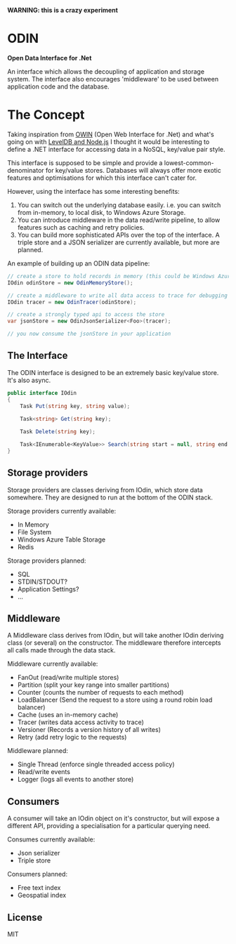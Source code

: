  __WARNING: this is a crazy experiment__

# ODIN

__Open Data Interface for .Net__

An interface which allows the decoupling of application and storage system. The interface also encourages 'middleware' to be used between application code and the database.

# The Concept

Taking inspiration from [OWIN](http://owin.org/) (Open Web Interface for .Net) and what's going on with [LevelDB and Node.js](https://github.com/rvagg/node-levelup) I thought it would be interesting to define a .NET interface for accessing data in a NoSQL, key/value pair style.

This interface is supposed to be simple and provide a lowest-common-denominator for key/value stores. Databases will always offer more exotic features and optimisations for which this interface can't cater for.

However, using the interface has some interesting benefits:

1. You can switch out the underlying database easily. i.e. you can switch from in-memory, to local disk, to Windows Azure Storage.
1. You can introduce middleware in the data read/write pipeline, to allow features such as caching and retry policies.
1. You can build more sophisticated APIs over the top of the interface. A triple store and a JSON serializer are currently available, but more are planned.

An example of building up an ODIN data pipeline:

```cs
// create a store to hold records in memory (this could be Windows Azure, Redis or files)
IOdin odinStore = new OdinMemoryStore();

// create a middleware to write all data access to trace for debugging
IOdin tracer = new OdinTracer(odinStore);

// create a strongly typed api to access the store
var jsonStore = new OdinJsonSerializer<Foo>(tracer);

// you now consume the jsonStore in your application
```

## The Interface

The ODIN interface is designed to be an extremely basic key/value store. It's also async.

```cs
public interface IOdin
{
    Task Put(string key, string value);
    
    Task<string> Get(string key);

    Task Delete(string key);

    Task<IEnumerable<KeyValue>> Search(string start = null, string end = null);
}
```

## Storage providers

Storage providers are classes deriving from IOdin, which store data somewhere. They are designed to run at the bottom of the ODIN stack.

Storage providers currently available:

* In Memory
* File System
* Windows Azure Table Storage
* Redis

Storage providers planned:

* SQL
* STDIN/STDOUT?
* Application Settings?
* ...

## Middleware

A Middleware class derives from IOdin, but will take another IOdin deriving class (or several) on the constructor. The middleware therefore intercepts all calls made through the data stack.

Middleware currently available:

* FanOut (read/write multiple stores)
* Partition (split your key range into smaller partitions)
* Counter (counts the number of requests to each method)
* LoadBalancer (Send the request to a store using a round robin load balancer)
* Cache (uses an in-memory cache)
* Tracer (writes data access activity to trace)
* Versioner (Records a version history of all writes)
* Retry (add retry logic to the requests)

Middleware planned:

* Single Thread (enforce single threaded access policy)
* Read/write events
* Logger (logs all events to another store)

## Consumers

A consumer will take an IOdin object on it's constructor, but will expose a different API, providing a specialisation for a particular querying need.

Consumes currently available:

* Json serializer
* Triple store

Consumers planned:

* Free text index
* Geospatial index

## License

MIT

